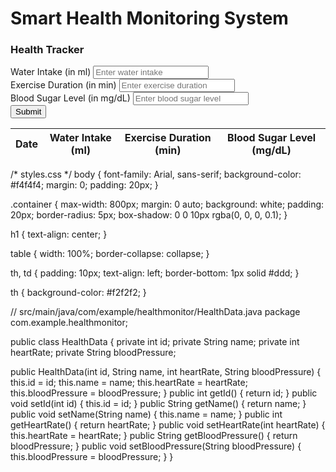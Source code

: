 <!DOCTYPE html>
<html lang="en">

<head>
    <meta charset="UTF-8">
    <meta name="viewport" content="width=device-width, initial-scale=1.0">
    <title>Smart Health Monitoring System</title>
    <link rel="stylesheet" href="style.css">
</head>

<body>
    <div class="app">
        <h1>Smart Health Monitoring System</h1>
        <h3>Health Tracker</h3>
        <div class="inputs">
            <div>
                <label for="water">Water Intake (in ml)</label>
                <input id="water" type="number" placeholder="Enter water intake">
            </div>
            <div>
                <label for="exercise">Exercise Duration (in min)</label>
                <input id="exercise" type="number" placeholder="Enter exercise duration">
            </div>
            <div>
                <label for="bloodsugar">Blood Sugar Level (in mg/dL)</label>
                <input id="bloodsugar" type="number" placeholder="Enter blood sugar level">
            </div>
        </div>
        <button id="submit">Submit</button>
        <table>
            <thead>
                <tr>
                    <th>Date</th>
                    <th>Water Intake (ml)</th>
                    <th>Exercise Duration (min)</th>
                    <th>Blood Sugar Level (mg/dL)</th>
                </tr>
            </thead>
            <tbody id="output"></tbody>
        </table>
    </div>
    <script src="script.js"></script>
</body>

</html>

/* styles.css */
body {
  font-family: Arial, sans-serif;
  background-color: #f4f4f4;
  margin: 0;
  padding: 20px;
}

.container {
  max-width: 800px;
  margin: 0 auto;
  background: white;
  padding: 20px;
  border-radius: 5px;
  box-shadow: 0 0 10px rgba(0, 0, 0, 0.1);
}

h1 {
  text-align: center;
}

table {
  width: 100%;
  border-collapse: collapse;
}

th,
td {
  padding: 10px;
  text-align: left;
  border-bottom: 1px solid #ddd;
}

th {
  background-color: #f2f2f2;
}

// src/main/java/com/example/healthmonitor/HealthData.java
package com.example.healthmonitor;

public class HealthData {
    private int id;
    private String name;
    private int heartRate;
    private String bloodPressure;

  public HealthData(int id, String name, int heartRate, String bloodPressure) {
        this.id = id;
        this.name = name;
        this.heartRate = heartRate;
        this.bloodPressure = bloodPressure;
    }
    public int getId() {
        return id;
    }
    public void setId(int id) {
        this.id = id;
    }
    public String getName() {
        return name;
    }
    public void setName(String name) {
        this.name = name;
    }
    public int getHeartRate() {
        return heartRate;
    }
    public void setHeartRate(int heartRate) {
        this.heartRate = heartRate;
    }
    public String getBloodPressure() {
        return bloodPressure;
    }
    public void setBloodPressure(String bloodPressure) {
        this.bloodPressure = bloodPressure;
    }
}
